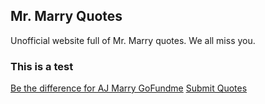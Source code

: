 ## Mr. Marry Quotes

Unofficial website full of Mr. Marry quotes. We all miss you.

### This is a test

[Be the difference for AJ Marry GoFundme](https://www.gofundme.com/f/be-the-difference-for-aj-marry)
[Submit Quotes](mailto:submit@mrmarryquotes.com)

